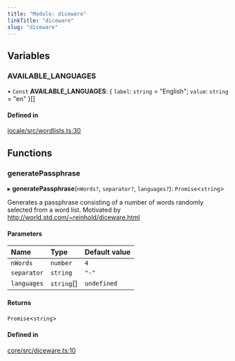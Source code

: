 ```yaml
---
title: "Module: diceware"
linkTitle: "diceware"
slug: "diceware"
---
```


## Variables

### AVAILABLE\_LANGUAGES

• `Const` **AVAILABLE\_LANGUAGES**: { `label`: `string` = "English"; `value`: `string` = "en" }[]

#### Defined in

[locale/src/wordlists.ts:30](https://github.com/padloc/padloc/blob/b00eb4fd/packages/locale/src/wordlists.ts#L30)

## Functions

### generatePassphrase

▸ **generatePassphrase**(`nWords?`, `separator?`, `languages?`): `Promise`<`string`\>

Generates a passphrase consisting of a number of words randomly selected
from a word list. Motivated by http://world.std.com/~reinhold/diceware.html

#### Parameters

| Name | Type | Default value |
| :------ | :------ | :------ |
| `nWords` | `number` | `4` |
| `separator` | `string` | `"-"` |
| `languages` | `string`[] | `undefined` |

#### Returns

`Promise`<`string`\>

#### Defined in

[core/src/diceware.ts:10](https://github.com/padloc/padloc/blob/b00eb4fd/packages/core/src/diceware.ts#L10)

